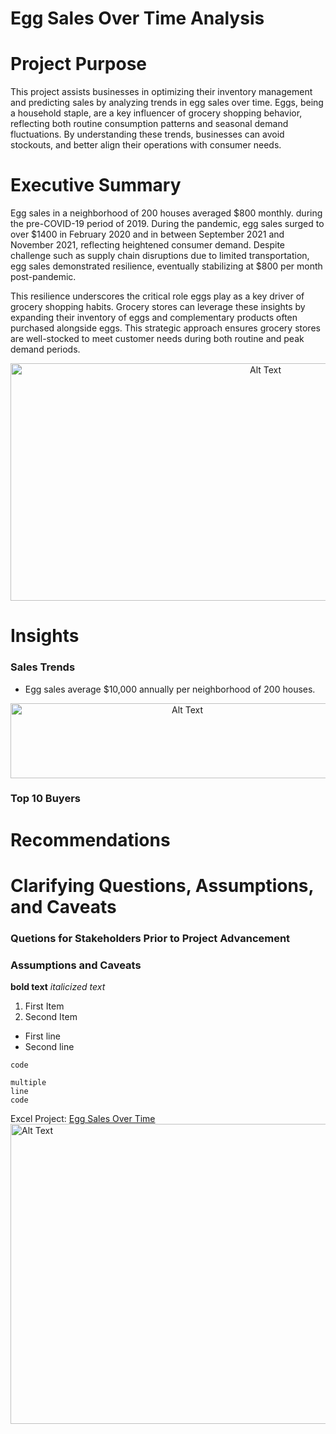 # Egg Sales Over Time Analysis

# Project Purpose
This project assists businesses in optimizing their inventory management and predicting sales by analyzing trends in egg sales over time. Eggs, being a household staple, are a key influencer of grocery shopping behavior, reflecting both routine consumption patterns and seasonal demand fluctuations. By understanding these trends, businesses can avoid stockouts, and better align their operations with consumer needs.
# Executive Summary
Egg sales in a neighborhood of 200 houses averaged $800 monthly. during the pre-COVID-19 period of 2019. During the pandemic, egg sales surged to over $1400 in February 2020 and in between September 2021 and November 2021, reflecting heightened consumer demand. Despite challenge such as supply chain disruptions due to limited transportation, egg sales demonstrated resilience, eventually stabilizing at $800 per month post-pandemic.

This resilience underscores the critical role eggs play as a key driver of grocery shopping habits. Grocery stores can leverage these insights by expanding their inventory of eggs and complementary products often purchased alongside eggs. This strategic approach ensures grocery stores are well-stocked to meet customer needs during both routine and peak demand periods.
<p align="center">
  <img src="https://github.com/user-attachments/assets/1fe5a41f-b63d-417b-a82d-eec1d99aec39" alt="Alt Text" width="800" height="380">
</p>

# Insights
### Sales Trends
- Egg sales average $10,000 annually per neighborhood of 200 houses.

<p align="center">
  <img src="https://github.com/user-attachments/assets/e1be4aed-9310-42de-8e81-5dd43606a790" alt="Alt Text" width="550" height="120">
</p>

### Top 10 Buyers

# Recommendations

# Clarifying Questions, Assumptions, and Caveats
### Quetions for Stakeholders Prior to Project Advancement
### Assumptions and Caveats

**bold text**
*italicized text*

1. First Item
2. Second Item

- First line
- Second line

`code`

```
multiple
line
code
```

Excel Project: [Egg Sales Over Time](https://1drv.ms/x/c/cb9295239b7c9138/Ed4uXIDXmV1NinHKojc7b2IBXMmIoX0AnvgUPL1bgk7eog?e=KbNEe0)
<img src="https://github.com/user-attachments/assets/8ec30ae5-927e-482d-9c55-1ed3bc9a97f9" alt="Alt Text" width="1000" height="480">



